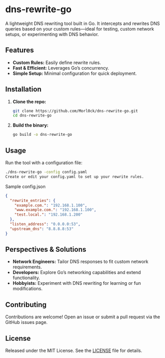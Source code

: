 # dns-rewrite-go

A lightweight DNS rewriting tool built in Go. It intercepts and rewrites DNS queries based on your custom rules—ideal for testing, custom network setups, or experimenting with DNS behavior.

## Features

- **Custom Rules:** Easily define rewrite rules.
- **Fast & Efficient:** Leverages Go’s concurrency.
- **Simple Setup:** Minimal configuration for quick deployment.

## Installation

1. **Clone the repo:**
   ```bash
   git clone https://github.com/Morl0ck/dns-rewrite-go.git
   cd dns-rewrite-go
   ```

2. **Build the binary:**
   ```bash
   go build -o dns-rewrite-go
   ```

## Usage

Run the tool with a configuration file:

```bash
./dns-rewrite-go -config config.yaml
Create or edit your config.yaml to set up your rewrite rules.
```

Sample config.json

```json
{
  "rewrite_entries": {
    "example.com.": "192.168.1.100",
    "www.example.com.": "192.168.1.100",
    "test.local.": "192.168.1.200"
  },
  "listen_address": "0.0.0.0:53",
  "upstream_dns": "8.8.8.8:53"
}
```

## Perspectives & Solutions

- **Network Engineers:** Tailor DNS responses to fit custom network requirements.
- **Developers:** Explore Go’s networking capabilities and extend functionality.
- **Hobbyists:** Experiment with DNS rewriting for learning or fun modifications.

## Contributing

Contributions are welcome! Open an issue or submit a pull request via the GitHub issues page.

## License

Released under the MIT License. See the [LICENSE](./LICENSE) file for details.
